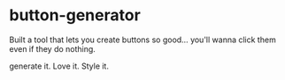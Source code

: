 # button-generator

Built a tool that lets you create buttons so good…
you'll wanna click them even if they do nothing.

generate it. Love it. Style it.

